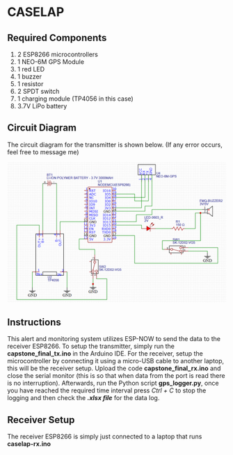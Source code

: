 # CASELAP
## Required Components
1. 2 ESP8266 microcontrollers
2. 1 NEO-6M GPS Module
3. 1 red LED
4. 1 buzzer
5. 1 resistor
6. 2 SPDT switch
7. 1 charging module (TP4056 in this case)
8. 3.7V LiPo battery 

## Circuit Diagram

The circuit diagram for the transmitter is shown below. (If any error occurs, feel free to message me)

![ESP8266 Transmitter Wiring Diagram](caselap-schematic.png)

## Instructions

This alert and monitoring system utilizes ESP-NOW to send the data to the receiver ESP8266. 
To setup the transmitter, simply run the **capstone_final_tx.ino** in the Arduino IDE. 
For the receiver, setup the microcontroller by connecting it using a micro-USB cable to another laptop, this will be the receiver setup. 
Upload the code **capstone_final_rx.ino** and close the serial monitor (this is so that when data from the port is read there is no interruption). 
Afterwards, run the Python script **gps_logger.py**, once you have reached the required time interval press _Ctrl + C_ to stop the logging and then check the _**.xlsx file**_ for the data log.

## Receiver Setup

The receiver ESP8266 is simply just connected to a laptop that runs **caselap-rx.ino**
